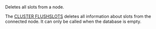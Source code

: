 Deletes all slots from a node.

The [CLUSTER FLUSHSLOTS](/commands/cluster-flushslots) deletes all information about slots from the connected node. It can only be called when the database is empty.

